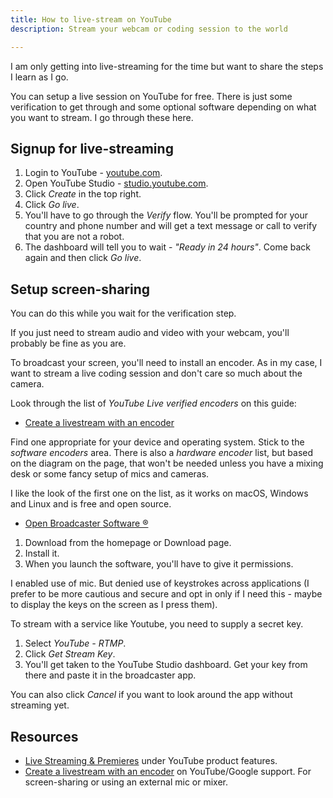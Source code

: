 ```yaml
---
title: How to live-stream on YouTube
description: Stream your webcam or coding session to the world

---
```

I am only getting into live-streaming for the time but want to share the steps I learn as I go.

You can setup a live session on YouTube for free. There is just some verification to get through and some optional software depending on what you want to stream. I go through these here.

## Signup for live-streaming

1. Login to YouTube - [youtube.com](https://youtube.com/ "youtube.com").
2. Open YouTube Studio - [studio.youtube.com](https://studio.youtube.com/ "https://studio.youtube.com/").
3. Click _Create_ in the top right.
4. Click _Go live_.
5. You'll have to go through the _Verify_ flow. You'll be prompted for your country and phone number and will get a text message or call to verify that you are not a robot.
6. The dashboard will tell you to wait - _"Ready in 24 hours"_. Come back again and then click _Go live_.

## Setup screen-sharing

You can do this while you wait for the verification step.

If you just need to stream audio and video with your webcam, you'll probably be fine as you are.

To broadcast your screen, you'll need to install an encoder. As in my case, I want to stream a live coding session and don't care so much about the camera.

Look through the list of _YouTube Live verified encoders_ on this guide:

* [Create a livestream with an encoder](https://support.google.com/youtube/answer/2907883?hl=en&ref_topic=9257984#zippy=%2Csoftware-encoders)

Find one appropriate for your device and operating system. Stick to the _software encoders_ area. There is also a _hardware encoder_ list, but based on the diagram on the page, that won't be needed unless you have a mixing desk or some fancy setup of mics and cameras.

I like the look of the first one on the list, as it works on macOS, Windows and Linux and is free and open source.

* [Open Broadcaster Software ®](https://obsproject.com/ "Open Broadcaster Software®️")

1. Download from the homepage or Download page.
2. Install it.
3. When you launch the software, you'll have to give it permissions.

I enabled use of mic. But denied use of keystrokes across applications (I prefer to be more cautious and secure and opt in only if I need this - maybe to display the keys on the screen as I press them).

To stream with a service like Youtube, you need to supply a secret key.

1. Select _YouTube - RTMP_.
2. Click _Get Stream Key_.
3. You'll get taken to the YouTube Studio dashboard. Get your key from there and paste it in the broadcaster app.

You can also click _Cancel_ if you want to look around the app without streaming yet.

## Resources

* [Live Streaming & Premieres](https://www.youtube.com/howyoutubeworks/product-features/live/?gclsrc=aw.ds#youtube-live) under YouTube product features.
* [Create a livestream with an encoder](https://support.google.com/youtube/answer/2907883?hl=en&ref_topic=9257984) on YouTube/Google support. For screen-sharing or using an external mic or mixer.